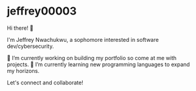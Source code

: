 # jeffrey00003
Hi there! 👋

I'm Jeffrey Nwachukwu, a sophomore interested in software dev/cybersecurity. 

🔭 I’m currently working on building my portfolio so come  at me with projects.
🌱 I’m currently learning new programming languages to expand my horizons.

Let's connect and collaborate!
